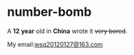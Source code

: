 # number-bomb
A **12** **year** old in **China** wrote it ~~very bored~~.

My email:wsq20120127@163.com
